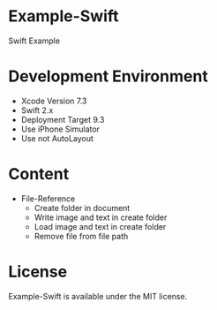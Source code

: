 # Example-Swift
Swift Example

# Development Environment
  - Xcode Version 7.3
  - Swift 2.x
  - Deployment Target 9.3
  - Use iPhone Simulator
  - Use not AutoLayout

# Content
* File-Reference
  - Create folder in document
  - Write image and text in create folder
  - Load image and text in create folder
  - Remove file from file path


# License
Example-Swift is available under the MIT license.

